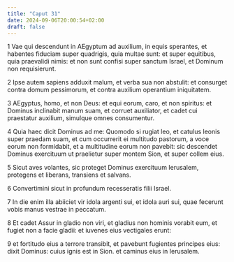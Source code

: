 ```yaml
---
title: "Caput 31"
date: 2024-09-06T20:00:54+02:00
draft: false
---
```



1 Vae qui descendunt in AEgyptum ad auxilium, in equis sperantes, et habentes fiduciam super quadrigis, quia multae sunt: et super equitibus, quia praevalidi nimis: et non sunt confisi super sanctum Israel, et Dominum non requisierunt.

2 Ipse autem sapiens adduxit malum, et verba sua non abstulit: et consurget contra domum pessimorum, et contra auxilium operantium iniquitatem.

3 AEgyptus, homo, et non Deus: et equi eorum, caro, et non spiritus: et Dominus inclinabit manum suam, et corruet auxiliator, et cadet cui praestatur auxilium, simulque omnes consumentur.

4 Quia haec dicit Dominus ad me: Quomodo si rugiat leo, et catulus leonis super praedam suam, et cum occurrerit ei multitudo pastorum, a voce eorum non formidabit, et a multitudine eorum non pavebit: sic descendet Dominus exercituum ut praelietur super montem Sion, et super collem eius.

5 Sicut aves volantes, sic proteget Dominus exercituum Ierusalem, protegens et liberans, transiens et salvans.

6 Convertimini sicut in profundum recesseratis filii Israel.

7 In die enim illa abiiciet vir idola argenti sui, et idola auri sui, quae fecerunt vobis manus vestrae in peccatum.

8 Et cadet Assur in gladio non viri, et gladius non hominis vorabit eum, et fugiet non a facie gladii: et iuvenes eius vectigales erunt:

9 et fortitudo eius a terrore transibit, et pavebunt fugientes principes eius: dixit Dominus: cuius ignis est in Sion. et caminus eius in Ierusalem.

